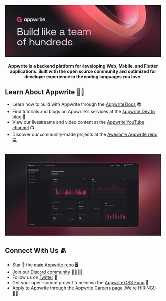 <br />
<p align="center">
    <a href="https://appwrite.io" target="_blank"><img src="/profile/images/banner.png" alt="Appwrite Banner"></a>
    <br />
    <br />
    <b>Appwrite is a backend platform for developing Web, Mobile, and Flutter applications. Built with the open source community and optimized for developer experience in the coding languages you love.</b>
</p>

<h2>Learn About Appwrite 🧑‍🎓</h2>

<ul>
    <li>Learn how to build with Appwrite through the <a href="https://appwrite.io/docs">Appwrite Docs</a> 📚 </li>
    <li>Find tutorials and blogs on Appwrite's services at the <a href="https://dev.to/appwrite">Appwrite Dev.to blog</a> 📝</li>
    <li>View our livestreams and video content at the <a href="https://youtube.com/c/Appwrite">Appwrite YouTube channel</a> 📺</li>
    <li>Discover our community-made projects at the <a href="https://github.com/appwrite/awesome-appwrite">Awesome Appwrite repo</a> 💻</li>
</ul>

<br />
<a href="https://github.com/appwrite/appwrite"><img height=auto src="https://raw.githubusercontent.com/appwrite/appwrite/master/public/images/github.png" alt="Visit the Appwrite repo"></a>

<h2>Connect With Us 🫂</h2>
<ul>
    <li>Star 🌟 the <a href="https://github.com/appwrite/appwrite/stargazers">main Appwrite repo</a> 🖥️</li>
    <li>Join our <a href="https://appwrite.io/discord?r=orgrepo">Discord community</a> 👨‍👩‍👧‍👦</li>
    <li>Follow us on <a href="https://twitter.com/appwrite">Twitter</a> 🐤</li>
    <li>Get your open-source project funded via the <a href="https://appwrite.io/oss-fund">Appwrite OSS Fund</a> 💸</li>
    <li>Apply to Appwrite through the <a href="https://appwrite.io/company/careers">Appwrite Careers page (We're HIRING!)</a> 🧑‍💻</li>
</ul>
